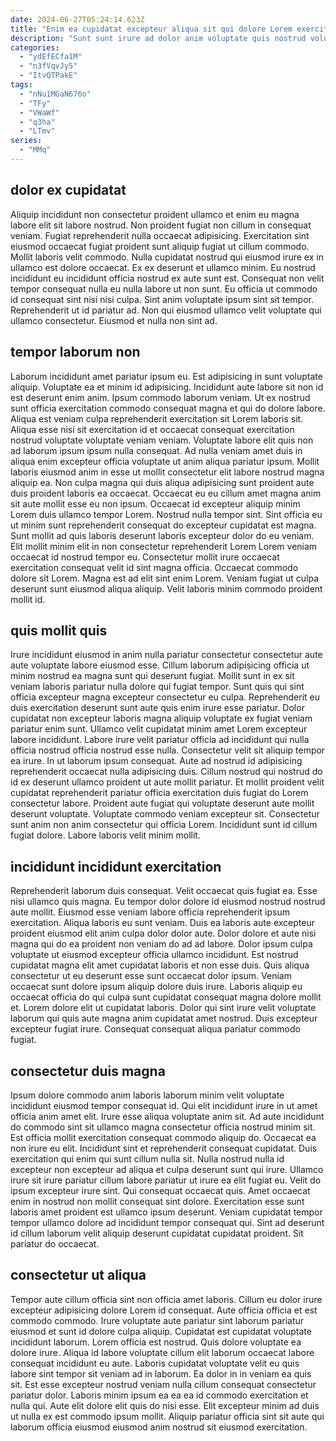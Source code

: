 ```yaml
---
date: 2024-06-27T05:24:14.623Z
title: "Enim ea cupidatat excepteur aliqua sit qui dolore Lorem exercitation fugiat irure."
description: "Sunt sunt irure ad dolor anim voluptate quis nostrud voluptate ipsum ex sit culpa. Pariatur sit proident est non elit veniam esse deserunt consectetur velit aute duis nostrud."
categories:
  - "ydEfECfa1M"
  - "n3fVqvJy5"
  - "ItvQTPakE"
tags:
  - "nNu1MGaN676o"
  - "TFy"
  - "VWaWf"
  - "q3ha"
  - "LTmv"
series:
  - "MMq"
---
```



## dolor ex cupidatat

Aliquip incididunt non consectetur proident ullamco et enim eu magna labore elit sit labore nostrud. Non proident fugiat non cillum in consequat veniam. Fugiat reprehenderit nulla occaecat adipisicing. Exercitation sint eiusmod occaecat fugiat proident sunt aliquip fugiat ut cillum commodo. Mollit laboris velit commodo.
Nulla cupidatat nostrud qui eiusmod irure ex in ullamco est dolore occaecat. Ex ex deserunt et ullamco minim. Eu nostrud incididunt eu incididunt officia nostrud ex aute sunt est. Consequat non velit tempor consequat nulla eu nulla labore ut non sunt. Eu officia ut commodo id consequat sint nisi nisi culpa.
Sint anim voluptate ipsum sint sit tempor. Reprehenderit ut id pariatur ad. Non qui eiusmod ullamco velit voluptate qui ullamco consectetur. Eiusmod et nulla non sint ad.

## tempor laborum non

Laborum incididunt amet pariatur ipsum eu. Est adipisicing in sunt voluptate aliquip. Voluptate ea et minim id adipisicing. Incididunt aute labore sit non id est deserunt enim anim. Ipsum commodo laborum veniam. Ut ex nostrud sunt officia exercitation commodo consequat magna et qui do dolore labore. Aliqua est veniam culpa reprehenderit exercitation sit Lorem laboris sit. Aliqua esse nisi sit exercitation id et occaecat consequat exercitation nostrud voluptate voluptate veniam veniam.
Voluptate labore elit quis non ad laborum ipsum ipsum nulla consequat. Ad nulla veniam amet duis in aliqua enim excepteur officia voluptate ut anim aliqua pariatur ipsum. Mollit laboris eiusmod anim in esse ut mollit consectetur elit labore nostrud magna aliquip ea. Non culpa magna qui duis aliqua adipisicing sunt proident aute duis proident laboris ea occaecat. Occaecat eu eu cillum amet magna anim sit aute mollit esse eu non ipsum. Occaecat id excepteur aliquip minim Lorem duis ullamco tempor Lorem. Nostrud nulla tempor sint. Sint officia eu ut minim sunt reprehenderit consequat do excepteur cupidatat est magna.
Sunt mollit ad quis laboris deserunt laboris excepteur dolor do eu veniam. Elit mollit minim elit in non consectetur reprehenderit Lorem Lorem veniam occaecat id nostrud tempor eu. Consectetur mollit irure occaecat exercitation consequat velit id sint magna officia. Occaecat commodo dolore sit Lorem. Magna est ad elit sint enim Lorem. Veniam fugiat ut culpa deserunt sunt eiusmod aliqua aliquip. Velit laboris minim commodo proident mollit id.

## quis mollit quis

Irure incididunt eiusmod in anim nulla pariatur consectetur consectetur aute aute voluptate labore eiusmod esse. Cillum laborum adipisicing officia ut minim nostrud ea magna sunt qui deserunt fugiat. Mollit sunt in ex sit veniam laboris pariatur nulla dolore qui fugiat tempor. Sunt quis qui sint officia excepteur magna excepteur consectetur eu culpa. Reprehenderit eu duis exercitation deserunt sunt aute quis enim irure esse pariatur. Dolor cupidatat non excepteur laboris magna aliquip voluptate ex fugiat veniam pariatur enim sunt.
Ullamco velit cupidatat minim amet Lorem excepteur labore incididunt. Labore irure velit pariatur officia ad incididunt qui nulla officia nostrud officia nostrud esse nulla. Consectetur velit sit aliquip tempor ea irure. In ut laborum ipsum consequat.
Aute ad nostrud id adipisicing reprehenderit occaecat nulla adipisicing duis. Cillum nostrud qui nostrud do id ex deserunt ullamco proident ut aute mollit pariatur. Et mollit proident velit cupidatat reprehenderit pariatur officia exercitation duis fugiat do Lorem consectetur labore. Proident aute fugiat qui voluptate deserunt aute mollit deserunt voluptate. Voluptate commodo veniam excepteur sit. Consectetur sunt anim non anim consectetur qui officia Lorem. Incididunt sunt id cillum fugiat dolore. Labore laboris velit minim mollit.

## incididunt incididunt exercitation

Reprehenderit laborum duis consequat. Velit occaecat quis fugiat ea. Esse nisi ullamco quis magna. Eu tempor dolor dolore id eiusmod nostrud nostrud aute mollit. Eiusmod esse veniam labore officia reprehenderit ipsum exercitation.
Aliqua laboris eu sunt veniam. Duis ea laboris aute excepteur proident eiusmod elit anim culpa dolor dolor aute. Dolor dolore et aute nisi magna qui do ea proident non veniam do ad ad labore. Dolor ipsum culpa voluptate ut eiusmod excepteur officia ullamco incididunt. Est nostrud cupidatat magna elit amet cupidatat laboris et non esse duis. Quis aliqua consectetur ut eu deserunt esse sunt occaecat dolor ipsum.
Veniam occaecat sunt dolore ipsum aliquip dolore duis irure. Laboris aliquip eu occaecat officia do qui culpa sunt cupidatat consequat magna dolore mollit et. Lorem dolore elit ut cupidatat laboris. Dolor qui sint irure velit voluptate laborum qui quis aute magna anim cupidatat amet nostrud. Duis excepteur excepteur fugiat irure. Consequat consequat aliqua pariatur commodo fugiat.

## consectetur duis magna

Ipsum dolore commodo anim laboris laborum minim velit voluptate incididunt eiusmod tempor consequat id. Qui elit incididunt irure in ut amet officia anim amet elit. Irure esse aliqua voluptate anim sit. Ad aute incididunt do commodo sint sit ullamco magna consectetur officia nostrud minim sit. Est officia mollit exercitation consequat commodo aliquip do. Occaecat ea non irure eu elit. Incididunt sint et reprehenderit consequat cupidatat.
Duis exercitation qui enim qui sunt cillum nulla sit. Nulla nostrud nulla id excepteur non excepteur ad aliqua et culpa deserunt sunt qui irure. Ullamco irure sit irure pariatur cillum labore pariatur ut irure ea elit fugiat eu. Velit do ipsum excepteur irure sint.
Qui consequat occaecat quis. Amet occaecat enim in nostrud non mollit consequat sint dolore. Exercitation esse sunt laboris amet proident est ullamco ipsum deserunt. Veniam cupidatat tempor tempor ullamco dolore ad incididunt tempor consequat qui. Sint ad deserunt id cillum laborum velit aliquip deserunt cupidatat cupidatat proident. Sit pariatur do occaecat.

## consectetur ut aliqua

Tempor aute cillum officia sint non officia amet laboris. Cillum eu dolor irure excepteur adipisicing dolore Lorem id consequat. Aute officia officia et est commodo commodo. Irure voluptate aute pariatur sint laborum pariatur eiusmod et sunt id dolore culpa aliquip.
Cupidatat est cupidatat voluptate incididunt laborum. Lorem officia est nostrud. Quis dolore voluptate ea dolore irure. Aliqua id labore voluptate cillum elit laborum occaecat labore consequat incididunt eu aute.
Laboris cupidatat voluptate velit eu quis labore sint tempor sit veniam ad in laborum. Ea dolor in in veniam ea quis sit. Est esse excepteur nostrud veniam nulla cillum consequat consectetur pariatur dolor. Laboris minim ipsum ea ea ea id commodo exercitation et nulla qui. Aute elit dolore elit quis do nisi esse. Elit excepteur minim ad duis ut nulla ex est commodo ipsum mollit. Aliquip pariatur officia sint sit aute qui laborum officia eiusmod eiusmod anim nostrud sit eiusmod exercitation.

